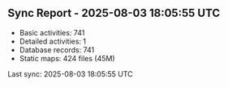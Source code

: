 ## Sync Report - 2025-08-03 18:05:55 UTC

- Basic activities: 741
- Detailed activities: 1
- Database records: 741
- Static maps: 424 files (45M)

Last sync: 2025-08-03 18:05:55 UTC
